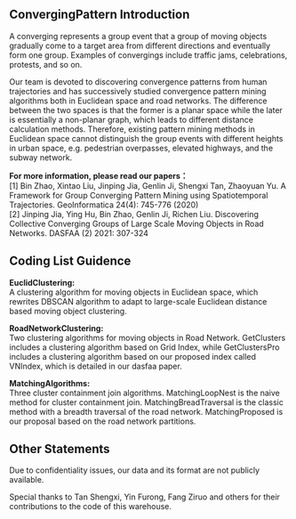 ## ConvergingPattern Introduction
A converging represents a group event that a group of moving objects gradually come to a target area from different directions and eventually form one group. Examples of convergings include traffic jams, celebrations, protests, and so on.

Our team is devoted to discovering convergence patterns from human trajectories and has successively studied convergence pattern mining algorithms both in Euclidean space and road networks. The difference between the two spaces is that the former is a planar space while the later is essentially a non-planar graph, which leads to different distance calculation methods. Therefore, existing pattern mining methods in Euclidean space cannot distinguish the group events with different heights in urban space, e.g. pedestrian overpasses, elevated highways, and the subway network.

**For more information, please read our papers：**    
[1] Bin Zhao, Xintao Liu, Jinping Jia, Genlin Ji, Shengxi Tan, Zhaoyuan Yu. A Framework for Group Converging Pattern Mining using Spatiotemporal Trajectories. GeoInformatica 24(4): 745-776 (2020)   
[2] Jinping Jia, Ying Hu, Bin Zhao, Genlin Ji, Richen Liu. Discovering Collective Converging Groups of Large Scale Moving Objects in Road Networks. DASFAA (2) 2021: 307-324

## Coding List Guidence
**EuclidClustering:**    
A clustering algorithm for moving objects in Euclidean space, which rewrites DBSCAN algorithm to adapt to large-scale Euclidean distance based moving object clustering.

**RoadNetworkClustering:**     
Two clustering algorithms for moving objects in Road Network. GetClusters includes a clustering algorithm based on Grid Index, while GetClustersPro includes a clustering algorithm based on our proposed index called VNIndex, which is detailed in our dasfaa paper.

**MatchingAlgorithms:**     
Three cluster containment join algorithms. MatchingLoopNest is the naive method for cluster containment join. MatchingBreadTraversal is the classic method with a breadth traversal of the road network. MatchingProposed is our proposal based on the road network partitions.

## Other Statements
Due to confidentiality issues, our data and its format are not publicly available. 

Special thanks to Tan Shengxi, Yin Furong, Fang Ziruo and others for their contributions to the code of this warehouse.
